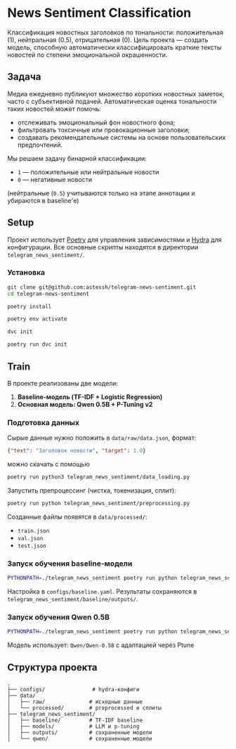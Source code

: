 # News Sentiment Classification

Классификация новостных заголовков по тональности: положительная (1), нейтральная (0.5), отрицательная (0). Цель проекта — создать модель, способную автоматически классифицировать краткие тексты новостей по степени эмоциональной окрашенности.

## Задача

Медиа ежедневно публикуют множество коротких новостных заметок, часто с субъективной подачей. Автоматическая оценка тональности таких новостей может помочь:

* отслеживать эмоциональный фон новостного фона;
* фильтровать токсичные или провокационные заголовки;
* создавать рекомендательные системы на основе пользовательских предпочтений.

Мы решаем задачу бинарной классификации:

* `1` — положительные или нейтральные новости
* `0` — негативные новости

(нейтральные (`0.5`) учитываются только на этапе аннотации и убираются в baseline'е)


## Setup

Проект использует [Poetry](https://python-poetry.org/) для управления зависимостями и [Hydra](https://hydra.cc/) для конфигурации. Все основные скрипты находятся в директории `telegram_news_sentiment/`.

### Установка

```bash
git clone git@github.com:astessh/telegram-news-sentiment.git
cd telegram-news-sentiment

poetry install

poetry env activate 

dvc init

poetry run dvc init 
```


## Train

В проекте реализованы две модели:

1. **Baseline-модель (TF-IDF + Logistic Regression)**
2. **Основная модель: Qwen 0.5B + P-Tuning v2**

### Подготовка данных

Сырые данные нужно положить в `data/raw/data.json`, формат:

```json
{"text": "Заголовок новости", "target": 1.0}
```

можно скачать с помощью
```bash
poetry run python3 telegram_news_sentiment/data_loading.py                            
```

Запустить препроцессинг (чистка, токенизация, сплит):

```bash
poetry run python telegram_news_sentiment/preprocessing.py
```

Созданные файлы появятся в `data/processed/`:

* `train.json`
* `val.json`
* `test.json`


### Запуск обучения baseline-модели

```bash
PYTHONPATH=./telegram_news_sentiment poetry run python telegram_news_sentiment/baseline/train.py
```
Настройка в `configs/baseline.yaml`.
Результаты сохраняются в `telegram_news_sentiment/baseline/outputs/`.


### Запуск обучения Qwen 0.5B

```bash
PYTHONPATH=./telegram_news_sentiment poetry run python telegram_news_sentiment/qwen/train_qwen.py
```

Модель использует: `Qwen/Qwen-0.5B` с адаптацией через Ptune

## Структура проекта

```
.
├── configs/               # hydra-конфиги
├── data/                 
│   ├── raw/              # исходные данные
│   └── processed/        # preprocessed и сплиты
├── telegram_news_sentiment/
│   ├── baseline/         # TF-IDF baseline
│   ├── models/           # LLM и p-tuning
│   ├── outputs/          # сохраненные модели
│   └── qwen/             # сохраненные модели
```

